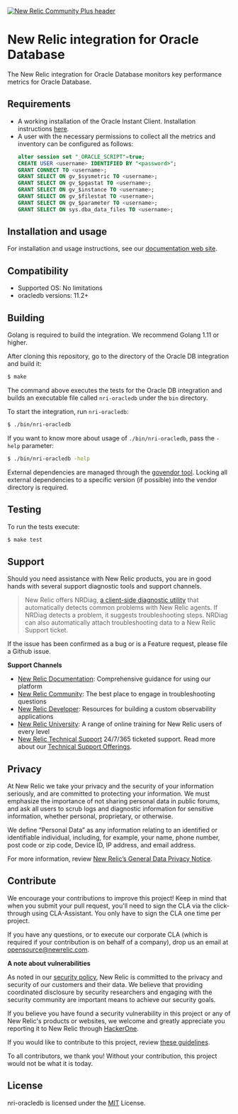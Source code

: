 [![New Relic Community Plus header](https://raw.githubusercontent.com/newrelic/open-source-office/master/examples/categories/images/Community_Plus.png)](https://opensource.newrelic.com/oss-category/#community-plus)

# New Relic integration for Oracle Database

The New Relic integration for Oracle Database monitors key performance metrics for Oracle Database.

## Requirements

* A working installation of the Oracle Instant Client. Installation instructions [here](http://www.oracle.com/technetwork/database/database-technologies/instant-client/downloads/index.html).
* A user with the necessary permissions to collect all the metrics and inventory can be configured as follows:
    ```sql
    alter session set "_ORACLE_SCRIPT"=true;
    CREATE USER <username> IDENTIFIED BY "<password>";
    GRANT CONNECT TO <username>;
    GRANT SELECT ON gv_$sysmetric TO <username>;
    GRANT SELECT ON gv_$pgastat TO <username>;
    GRANT SELECT ON gv_$instance TO <username>;
    GRANT SELECT ON gv_$filestat TO <username>;
    GRANT SELECT ON gv_$parameter TO <username>;
    GRANT SELECT ON sys.dba_data_files TO <username>;
    ```

## Installation and usage

For installation and usage instructions, see our [documentation web site](https://docs.newrelic.com/docs/integrations/host-integrations/host-integrations-list/oracledb-monitoring-integration).

## Compatibility

* Supported OS: No limitations
* oracledb versions: 11.2+

## Building

Golang is required to build the integration. We recommend Golang 1.11 or higher.

After cloning this repository, go to the directory of the Oracle DB integration and build it:

```bash
$ make
```

The command above executes the tests for the Oracle DB integration and builds an executable file called `nri-oracledb` under the `bin` directory. 

To start the integration, run `nri-oracledb`:

```bash
$ ./bin/nri-oracledb
```

If you want to know more about usage of `./bin/nri-oracledb`, pass the `-help` parameter:

```bash
$ ./bin/nri-oracledb -help
```

External dependencies are managed through the [govendor tool](https://github.com/kardianos/govendor). Locking all external dependencies to a specific version (if possible) into the vendor directory is required.

## Testing

To run the tests execute:

```bash
$ make test
```

## Support

Should you need assistance with New Relic products, you are in good hands with several support diagnostic tools and support channels.



> New Relic offers NRDiag, [a client-side diagnostic utility](https://docs.newrelic.com/docs/using-new-relic/cross-product-functions/troubleshooting/new-relic-diagnostics) that automatically detects common problems with New Relic agents. If NRDiag detects a problem, it suggests troubleshooting steps. NRDiag can also automatically attach troubleshooting data to a New Relic Support ticket.

If the issue has been confirmed as a bug or is a Feature request, please file a Github issue.

**Support Channels**

* [New Relic Documentation](https://docs.newrelic.com): Comprehensive guidance for using our platform
* [New Relic Community](https://discuss.newrelic.com): The best place to engage in troubleshooting questions
* [New Relic Developer](https://developer.newrelic.com/): Resources for building a custom observability applications
* [New Relic University](https://learn.newrelic.com/): A range of online training for New Relic users of every level
* [New Relic Technical Support](https://support.newrelic.com/) 24/7/365 ticketed support. Read more about our [Technical Support Offerings](https://docs.newrelic.com/docs/licenses/license-information/general-usage-licenses/support-plan).

## Privacy

At New Relic we take your privacy and the security of your information seriously, and are committed to protecting your information. We must emphasize the importance of not sharing personal data in public forums, and ask all users to scrub logs and diagnostic information for sensitive information, whether personal, proprietary, or otherwise.

We define “Personal Data” as any information relating to an identified or identifiable individual, including, for example, your name, phone number, post code or zip code, Device ID, IP address, and email address.

For more information, review [New Relic’s General Data Privacy Notice](https://newrelic.com/termsandconditions/privacy).

## Contribute

We encourage your contributions to improve this project! Keep in mind that when you submit your pull request, you'll need to sign the CLA via the click-through using CLA-Assistant. You only have to sign the CLA one time per project.

If you have any questions, or to execute our corporate CLA (which is required if your contribution is on behalf of a company), drop us an email at opensource@newrelic.com.

**A note about vulnerabilities**

As noted in our [security policy](../../security/policy), New Relic is committed to the privacy and security of our customers and their data. We believe that providing coordinated disclosure by security researchers and engaging with the security community are important means to achieve our security goals.

If you believe you have found a security vulnerability in this project or any of New Relic's products or websites, we welcome and greatly appreciate you reporting it to New Relic through [HackerOne](https://hackerone.com/newrelic).

If you would like to contribute to this project, review [these guidelines](./CONTRIBUTING.md).

To all contributors, we thank you!  Without your contribution, this project would not be what it is today.

## License

nri-oracledb is licensed under the [MIT](/LICENSE) License.

